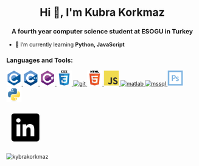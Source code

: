 <h1 align="center">Hi 👋, I'm Kubra Korkmaz</h1>
<h3 align="center">A fourth year computer science student at ESOGU in Turkey</h3>

- 🌱 I’m currently learning **Python, JavaScript**




<h3 align="left">Languages and Tools:</h3>
<p align="left"> <a href="https://www.cprogramming.com/" target="_blank" rel="noreferrer"> <img src="https://raw.githubusercontent.com/devicons/devicon/master/icons/c/c-original.svg" alt="c" width="40" height="40"/> </a> <a href="https://www.w3schools.com/cpp/" target="_blank" rel="noreferrer"> <img src="https://raw.githubusercontent.com/devicons/devicon/master/icons/cplusplus/cplusplus-original.svg" alt="cplusplus" width="40" height="40"/> </a> <a href="https://www.w3schools.com/cs/" target="_blank" rel="noreferrer"> <img src="https://raw.githubusercontent.com/devicons/devicon/master/icons/csharp/csharp-original.svg" alt="csharp" width="40" height="40"/> </a> <a href="https://www.w3schools.com/css/" target="_blank" rel="noreferrer"> <img src="https://raw.githubusercontent.com/devicons/devicon/master/icons/css3/css3-original-wordmark.svg" alt="css3" width="40" height="40"/> </a> <a href="https://git-scm.com/" target="_blank" rel="noreferrer"> <img src="https://www.vectorlogo.zone/logos/git-scm/git-scm-icon.svg" alt="git" width="40" height="40"/> </a> <a href="https://www.w3.org/html/" target="_blank" rel="noreferrer"> <img src="https://raw.githubusercontent.com/devicons/devicon/master/icons/html5/html5-original-wordmark.svg" alt="html5" width="40" height="40"/> </a> <a href="https://developer.mozilla.org/en-US/docs/Web/JavaScript" target="_blank" rel="noreferrer"> <img src="https://raw.githubusercontent.com/devicons/devicon/master/icons/javascript/javascript-original.svg" alt="javascript" width="40" height="40"/> </a> <a href="https://www.mathworks.com/" target="_blank" rel="noreferrer"> <img src="https://upload.wikimedia.org/wikipedia/commons/2/21/Matlab_Logo.png" alt="matlab" width="40" height="40"/> </a> <a href="https://www.microsoft.com/en-us/sql-server" target="_blank" rel="noreferrer"> <img src="https://www.svgrepo.com/show/303229/microsoft-sql-server-logo.svg" alt="mssql" width="40" height="40"/> </a> <a href="https://www.photoshop.com/en" target="_blank" rel="noreferrer"> <img src="https://raw.githubusercontent.com/devicons/devicon/master/icons/photoshop/photoshop-line.svg" alt="photoshop" width="40" height="40"/> </a> <a href="https://www.python.org" target="_blank" rel="noreferrer"> <img src="https://raw.githubusercontent.com/devicons/devicon/master/icons/python/python-original.svg" alt="python" width="40" height="40"/> </a> </p>
<img><svg xmlns="http://www.w3.org/2000/svg" x="0px" y="0px" width="100" height="100" viewBox="0 0 30 30">
    <path d="M24,4H6C4.895,4,4,4.895,4,6v18c0,1.105,0.895,2,2,2h18c1.105,0,2-0.895,2-2V6C26,4.895,25.105,4,24,4z M10.954,22h-2.95 v-9.492h2.95V22z M9.449,11.151c-0.951,0-1.72-0.771-1.72-1.72c0-0.949,0.77-1.719,1.72-1.719c0.948,0,1.719,0.771,1.719,1.719 C11.168,10.38,10.397,11.151,9.449,11.151z M22.004,22h-2.948v-4.616c0-1.101-0.02-2.517-1.533-2.517 c-1.535,0-1.771,1.199-1.771,2.437V22h-2.948v-9.492h2.83v1.297h0.04c0.394-0.746,1.356-1.533,2.791-1.533 c2.987,0,3.539,1.966,3.539,4.522V22z"></path>
</svg></img>
<p><img align="center" src="https://github-readme-stats.vercel.app/api/top-langs?username=kybrakorkmaz&show_icons=true&locale=en&layout=compact" alt="kybrakorkmaz" /></p>


